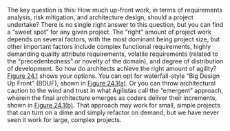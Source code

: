 The key question is this: How much up-front work, in terms of requirements analysis, risk mitigation, and architecture design, should a project undertake? There is no single right answer to this question, but you can find a “sweet spot” for any given project. The “right” amount of project work depends on several factors, with the most dominant being project size, but other important factors include complex functional requirements, highly demanding quality attribute requirements, volatile requirements (related to the “precedentedness” or novelty of the domain), and degree of distribution of development. So how do architects achieve the right amount of agility? [Figure 24.1](ch24.xhtml#ch24fig01) shows your options. You can opt for waterfall-style “Big Design Up Front” (BDUF), shown in [Figure 24.1(a)](ch24.xhtml#ch24fig01). Or you can throw architectural caution to the wind and trust in what Agilistas call the “emergent” approach, wherein the final architecture emerges as coders deliver their increments, shown in [Figure 24.1(b)](ch24.xhtml#ch24fig01). That approach may work for small, simple projects that can turn on a dime and simply refactor on demand, but we have never seen it work for large, complex projects.